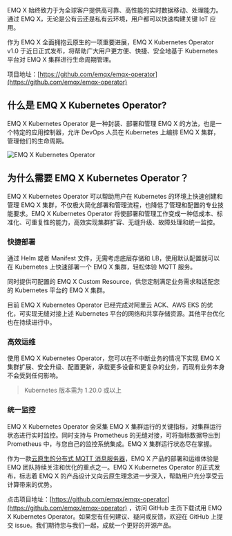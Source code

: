 EMQ X 始终致力于为全球客户提供高可靠、高性能的实时数据移动、处理能力。通过 EMQ X，无论是公有云还是私有云环境，用户都可以快速构建关键 IoT 应用。

作为 EMQ X 全面拥抱云原生的一项重要进展，EMQ X Kubernetes Operator v1.0 于近日正式发布，将帮助广大用户更方便、快捷、安全地基于 Kubernetes 平台对 EMQ X 集群进行生命周期管理。

项目地址：[https://github.com/emqx/emqx-operator](https://github.com/emqx/emqx-operator) 

## 什么是 EMQ X Kubernetes Operator?

EMQ X Kubernetes Operator 是一种封装、部署和管理 EMQ X 的方法，也是一个特定的应用控制器，允许 DevOps 人员在 Kubernetes 上编排 EMQ X 集群，管理他们的生命周期。

![EMQ X Kubernetes Operator](https://static.emqx.net/images/33ce831314e38062f253b83b766b5c80.png)

## 为什么需要 EMQ X Kubernetes Operator？

EMQ X Kubernetes Operator 可以帮助用户在 Kubernetes 的环境上快速创建和管理 EMQ X 集群，不仅极大简化部署和管理流程，也降低了管理和配置的专业技能要求。EMQ X Kubernetes Operator 将使部署和管理工作变成一种低成本、标准化、可重复性的能力，高效实现集群扩容、无缝升级、故障处理和统一监控。

### 快捷部署

通过 Helm 或者 Manifest 文件，无需考虑底层存储和 LB，使用默认配置就可以在 Kubernetes 上快速部署一个 EMQ X 集群，轻松体验 MQTT 服务。

同时提供可配置的 EMQ X Custom Resource，供您定制满足业务需求和适配您的 Kubernetes 平台的 EMQ X 集群。

目前 EMQ X Kubernetes Operator 已经完成对阿里云 ACK、AWS EKS 的优化，可实现无缝对接上述 Kubernetes 平台的网络和共享存储资源。其他平台优化也在持续进行中。

### 高效运维

使用 EMQ X Kubernetes Operator，您可以在不中断业务的情况下实现 EMQ X 集群扩展、安全升级、配置更新，承载更多设备和更复杂的业务，而现有业务本身不会受到任何影响。

> Kubernetes 版本需为 1.20.0 或以上

### 统一监控

EMQ X Kubernetes Operator 会采集 EMQ X 集群运行的关键指标，对集群运行状态进行实时监控。同时支持与 Prometheus 的无缝对接，可将指标数据导出到 Prometheus 中，与您自己的监控系统集成。EMQ X 集群运行状态尽在掌握。

 
作为一款[云原生的分布式 MQTT 消息服务器](https://www.emqx.io/zh)，EMQ X 产品的部署和运维体验是 EMQ 团队持续关注和优化的重点之一。EMQ X Kubernetes Operator 的正式发布，标志着 EMQ X 的产品设计又向云原生理念进一步深入，帮助用户充分享受云计算带来的优势。

点击项目地址：[https://github.com/emqx/emqx-operator](https://github.com/emqx/emqx-operator) ，访问 GitHub 主页下载试用 EMQ X Kubernetes Operator。如果您有任何建议、疑问或反馈，欢迎在 GitHub 上提交 issue。我们期待您与我们一起，成就一个更好的开源产品。

